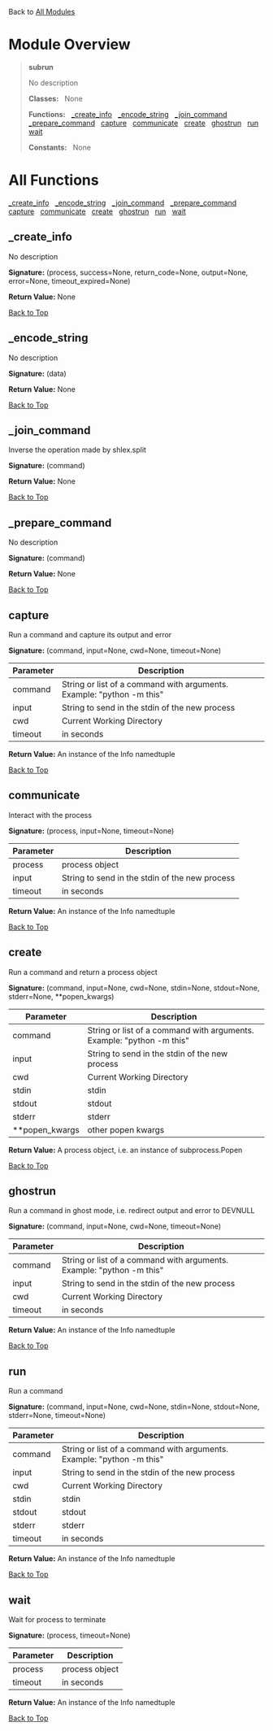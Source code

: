 Back to [All Modules](https://github.com/pyrustic/subrun/blob/master/docs/modules/README.md#readme)

# Module Overview

> **subrun**
> 
> No description
>
> **Classes:** &nbsp; None
>
> **Functions:** &nbsp; [\_create\_info](#_create_info) &nbsp; [\_encode\_string](#_encode_string) &nbsp; [\_join\_command](#_join_command) &nbsp; [\_prepare\_command](#_prepare_command) &nbsp; [capture](#capture) &nbsp; [communicate](#communicate) &nbsp; [create](#create) &nbsp; [ghostrun](#ghostrun) &nbsp; [run](#run) &nbsp; [wait](#wait)
>
> **Constants:** &nbsp; None

# All Functions
[\_create\_info](#_create_info) &nbsp; [\_encode\_string](#_encode_string) &nbsp; [\_join\_command](#_join_command) &nbsp; [\_prepare\_command](#_prepare_command) &nbsp; [capture](#capture) &nbsp; [communicate](#communicate) &nbsp; [create](#create) &nbsp; [ghostrun](#ghostrun) &nbsp; [run](#run) &nbsp; [wait](#wait)

## \_create\_info
No description



**Signature:** (process, success=None, return\_code=None, output=None, error=None, timeout\_expired=None)



**Return Value:** None

[Back to Top](#module-overview)


## \_encode\_string
No description



**Signature:** (data)



**Return Value:** None

[Back to Top](#module-overview)


## \_join\_command
Inverse the operation made by shlex.split 



**Signature:** (command)



**Return Value:** None

[Back to Top](#module-overview)


## \_prepare\_command
No description



**Signature:** (command)



**Return Value:** None

[Back to Top](#module-overview)


## capture
Run a command and capture its output and error




**Signature:** (command, input=None, cwd=None, timeout=None)

|Parameter|Description|
|---|---|
| command| String or list of a command with arguments. Example: "python -m this"|
| input| String to send in the stdin of the new process|
| cwd| Current Working Directory|
| timeout| in seconds|



**Return Value:** An instance of the Info namedtuple

[Back to Top](#module-overview)


## communicate
Interact with the process




**Signature:** (process, input=None, timeout=None)

|Parameter|Description|
|---|---|
| process| process object|
| input| String to send in the stdin of the new process|
| timeout| in seconds|



**Return Value:** An instance of the Info namedtuple

[Back to Top](#module-overview)


## create
Run a command and return a process object




**Signature:** (command, input=None, cwd=None, stdin=None, stdout=None, stderr=None, \*\*popen\_kwargs)

|Parameter|Description|
|---|---|
| command| String or list of a command with arguments. Example: "python -m this"|
| input| String to send in the stdin of the new process|
| cwd| Current Working Directory|
| stdin| stdin|
| stdout| stdout|
| stderr| stderr|
| \*\*popen\_kwargs| other popen kwargs|



**Return Value:** A process object, i.e. an instance of subprocess.Popen

[Back to Top](#module-overview)


## ghostrun
Run a command in ghost mode, i.e. redirect output and error to DEVNULL




**Signature:** (command, input=None, cwd=None, timeout=None)

|Parameter|Description|
|---|---|
| command| String or list of a command with arguments. Example: "python -m this"|
| input| String to send in the stdin of the new process|
| cwd| Current Working Directory|
| timeout| in seconds|



**Return Value:** An instance of the Info namedtuple

[Back to Top](#module-overview)


## run
Run a command




**Signature:** (command, input=None, cwd=None, stdin=None, stdout=None, stderr=None, timeout=None)

|Parameter|Description|
|---|---|
| command| String or list of a command with arguments. Example: "python -m this"|
| input| String to send in the stdin of the new process|
| cwd| Current Working Directory|
| stdin| stdin|
| stdout| stdout|
| stderr| stderr|
| timeout| in seconds|



**Return Value:** An instance of the Info namedtuple

[Back to Top](#module-overview)


## wait
Wait for process to terminate




**Signature:** (process, timeout=None)

|Parameter|Description|
|---|---|
| process| process object|
| timeout| in seconds|



**Return Value:** An instance of the Info namedtuple

[Back to Top](#module-overview)


